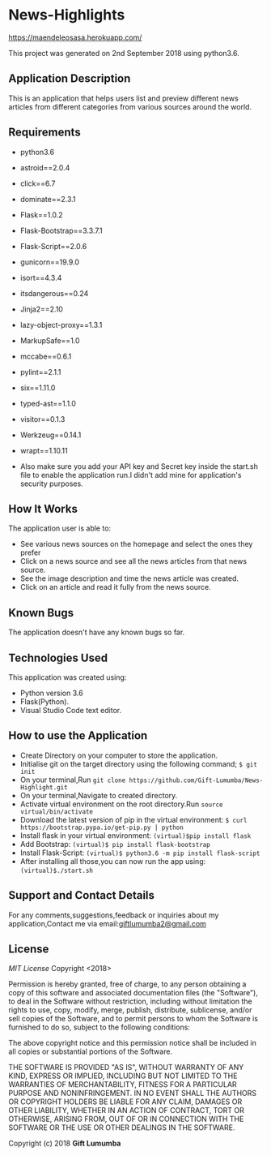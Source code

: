 # News-Highlights
https://maendeleosasa.herokuapp.com/

This project was generated on 2nd September 2018 using python3.6.

## Application Description
  This is an application that helps users list and preview different news articles from different categories from various sources around the world.

## Requirements
- python3.6
- astroid==2.0.4
- click==6.7
- dominate==2.3.1
- Flask==1.0.2
- Flask-Bootstrap==3.3.7.1
- Flask-Script==2.0.6
- gunicorn==19.9.0
- isort==4.3.4
- itsdangerous==0.24
- Jinja2==2.10
- lazy-object-proxy==1.3.1
- MarkupSafe==1.0
- mccabe==0.6.1
- pylint==2.1.1
- six==1.11.0
- typed-ast==1.1.0
- visitor==0.1.3
- Werkzeug==0.14.1
- wrapt==1.10.11

- Also make sure you add your API key and Secret key inside the start.sh    file to enable the application run.I didn't add mine for application's security purposes.

## How It Works
The application user is able to:
- See various news sources on the homepage and select the ones they prefer
- Click on a news source and see all the news articles from that news source.
- See the image description and time the news article was created.
- Click on an article and read it fully from the news source.

## Known Bugs
The application doesn't have any known bugs so far.

## Technologies Used
This application was created using:
- Python version 3.6
- Flask(Python).
- Visual Studio Code text editor.

## How to use the Application
- Create Directory on your computer to store the application.
- Initialise git on the target directory using the following command;
    `$ git init`
- On your terminal,Run `git clone https://github.com/Gift-Lumumba/News-Highlight.git`
- On your terminal,Navigate to created directory.
- Activate virtual environment on the root directory.Run `source virtual/bin/activate`
- Download the latest version of pip in the virtual environment: `$ curl https://bootstrap.pypa.io/get-pip.py | python`
- Install flask in your virtual environment:
  `(virtual)$pip install flask`
- Add Bootstrap: `(virtual)$ pip install flask-bootstrap`
- Install Flask-Script: `(virtual)$ python3.6 -m pip install flask-script`
- After installing all those,you can now run the app using: `(virtual)$./start.sh`

## Support and Contact Details
For any comments,suggestions,feedback or inquiries about my application,Contact me via email:giftlumumba2@gmail.com

## License
*MIT License*
Copyright <2018> <GIFT LUMUMBA>

Permission is hereby granted, free of charge, to any person obtaining a copy of this software and associated documentation files (the "Software"), to deal in the Software without restriction, including without limitation the rights to use, copy, modify, merge, publish, distribute, sublicense, and/or sell copies of the Software, and to permit persons to whom the Software is furnished to do so, subject to the following conditions:

The above copyright notice and this permission notice shall be included in all copies or substantial portions of the Software.

THE SOFTWARE IS PROVIDED "AS IS", WITHOUT WARRANTY OF ANY KIND, EXPRESS OR IMPLIED, INCLUDING BUT NOT LIMITED TO THE WARRANTIES OF MERCHANTABILITY, FITNESS FOR A PARTICULAR PURPOSE AND NONINFRINGEMENT. IN NO EVENT SHALL THE AUTHORS OR COPYRIGHT HOLDERS BE LIABLE FOR ANY CLAIM, DAMAGES OR OTHER LIABILITY, WHETHER IN AN ACTION OF CONTRACT, TORT OR OTHERWISE, ARISING FROM, OUT OF OR IN CONNECTION WITH THE SOFTWARE OR THE USE OR OTHER DEALINGS IN THE SOFTWARE.

Copyright (c) 2018 **Gift Lumumba**

